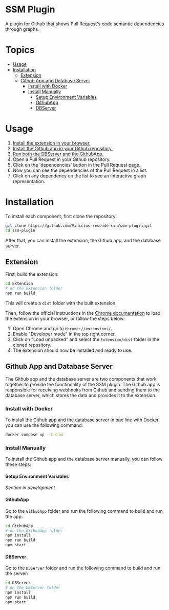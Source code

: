# SSM Plugin

A plugin for Github that shows Pull Request's code semantic dependencies through graphs.

# Topics

- [Usage](#usage)
- [Installation](#installation)
  - [Extension](#extension)
  - [Github App and Database Server](#github-app-and-database-server)
    - [Install with Docker](#install-with-docker)
    - [Install Manually](#install-manually)
      - [Setup Environment Variables](#setup-environment-variables)
      - [GithubApp](#githubapp)
      - [DBServer](#dbserver)

# Usage

1. [Install the extension in your browser.](#extension)
2. [Install the Github app in your Github repository.](#githubapp)
3. [Run both the DBServer and the GithubApp.](#githubapp-and-database-server)
4. Open a Pull Request in your Github repository.
5. Click on the 'dependencies' button in the Pull Request page.
6. Now you can see the dependencies of the Pull Request in a list.
7. Click on any dependency on the list to see an interactive graph representation.

# Installation

To install each component, first clone the repository:

```bash
git clone https://github.com/Vinicius-resende-cin/ssm-plugin.git
cd ssm-plugin
```

After that, you can install the extension, the Github app, and the database server.

## Extension

First, build the extension:

```bash
cd Extension
# on the Extension folder
npm run build
```

This will create a `dist` folder with the built extension.

Then, follow the official instructions in the [Chrome documentation](https://developer.chrome.com/docs/extensions/mv3/getstarted/development-basics/#load-unpacked) to load the extension in your browser, or follow the steps below:

1. Open Chrome and go to `chrome://extensions/`.
2. Enable "Developer mode" in the top right corner.
3. Click on "Load unpacked" and select the `Extension/dist` folder in the cloned repository.
4. The extension should now be installed and ready to use.

## Github App and Database Server

The Github app and the database server are two components that work together to provide the functionality of the SSM plugin. The Github app is responsible for receiving webhooks from Github and sending them to the database server, which stores the data and provides it to the extension.

### Install with Docker

To install the Github app and the database server in one line with Docker, you can use the following command:

```bash
docker compose up --build
```

### Install Manually

To install the Github app and the database server manually, you can follow these steps:

#### Setup Environment Variables

_Section in development_

#### GithubApp

Go to the `GithubApp` folder and run the following command to build and run the app:

```bash
cd GithubApp
# on the GithubApp folder
npm install
npm run build
npm start
```

#### DBServer

Go to the `DBServer` folder and run the following command to build and run the server:

```bash
cd DBServer
# on the DBServer folder
npm install
npm run build
npm start
```
